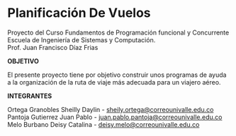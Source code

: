 # Planificación De Vuelos

Proyecto del Curso Fundamentos de Programación funcional y Concurrente <br />
Escuela de Ingeniería de Sistemas y Computación. <br />
Prof. Juan Francisco Díaz Frias

**OBJETIVO**

El presente proyecto tiene por objetivo construir unos programas
de ayuda a la organización de la ruta de viaje más adecuada para un viajero aéreo.

**INTEGRANTES**

Ortega Granobles Sheilly Daylin - sheily.ortega@correounivalle.edu.co <br />
Pantoja Gutierrez Juan Pablo - juan.pablo.pantoja@correounivalle.edu.co <br />
Melo Burbano Deisy Catalina - deisy.melo@correounivalle.edu.co <br />

